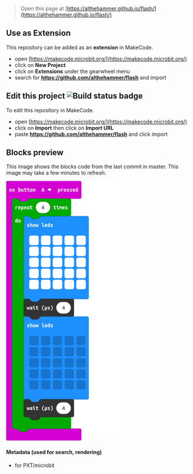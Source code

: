 
> Open this page at [https://althehammer.github.io/flash/](https://althehammer.github.io/flash/)

## Use as Extension

This repository can be added as an **extension** in MakeCode.

* open [https://makecode.microbit.org/](https://makecode.microbit.org/)
* click on **New Project**
* click on **Extensions** under the gearwheel menu
* search for **https://github.com/althehammer/flash** and import

## Edit this project ![Build status badge](https://github.com/althehammer/flash/workflows/MakeCode/badge.svg)

To edit this repository in MakeCode.

* open [https://makecode.microbit.org/](https://makecode.microbit.org/)
* click on **Import** then click on **Import URL**
* paste **https://github.com/althehammer/flash** and click import

## Blocks preview

This image shows the blocks code from the last commit in master.
This image may take a few minutes to refresh.

![A rendered view of the blocks](https://github.com/althehammer/flash/raw/master/.github/makecode/blocks.png)

#### Metadata (used for search, rendering)

* for PXT/microbit
<script src="https://makecode.com/gh-pages-embed.js"></script><script>makeCodeRender("{{ site.makecode.home_url }}", "{{ site.github.owner_name }}/{{ site.github.repository_name }}");</script>
